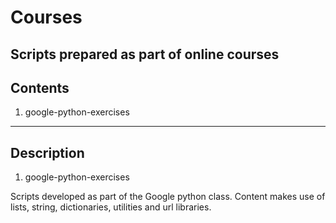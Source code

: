 # Courses
Scripts prepared as part of online courses
----------------------------------------------------------------------------------------------------------------------------------
Contents
----------------------------------------------------------------------------------------------------------------------------------

1. google-python-exercises

----------------------------------------------------------------------------------------------------------------------------------
Description
----------------------------------------------------------------------------------------------------------------------------------

1. google-python-exercises

Scripts developed as part of the Google python class. Content makes use of lists, string, dictionaries, utilities and url libraries.


